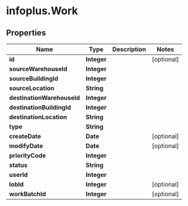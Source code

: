 # infoplus.Work

## Properties
Name | Type | Description | Notes
------------ | ------------- | ------------- | -------------
**id** | **Integer** |  | [optional] 
**sourceWarehouseId** | **Integer** |  | 
**sourceBuildingId** | **Integer** |  | 
**sourceLocation** | **String** |  | 
**destinationWarehouseId** | **Integer** |  | 
**destinationBuildingId** | **Integer** |  | 
**destinationLocation** | **String** |  | 
**type** | **String** |  | 
**createDate** | **Date** |  | [optional] 
**modifyDate** | **Date** |  | [optional] 
**priorityCode** | **Integer** |  | 
**status** | **String** |  | 
**userId** | **Integer** |  | 
**lobId** | **Integer** |  | [optional] 
**workBatchId** | **Integer** |  | [optional] 


